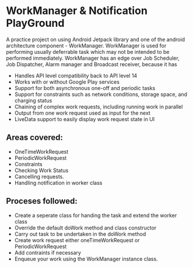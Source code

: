 # WorkManager & Notification PlayGround

A practice project on using  Android Jetpack library and one of the android architecture component - WorkManager.
WorkManager is used for performing usually deferrable task which may not be intended to be performed immediately.
WorkManager has an edge over Job Scheduler, Job Dispatcher, Alarm manager and Broadcast receiver, because it has

- Handles API level compatibility back to API level 14
- Works with or without Google Play services
- Support for both asynchronous one-off and periodic tasks
- Support for constraints such as network conditions, storage space, and charging status
- Chaining of complex work requests, including running work in parallel
- Output from one work request used as input for the next
- LiveData support to easily display work request state in UI

## Areas covered:
- OneTimeWorkRequest
- PeriodicWorkRequest
- Constraints
- Checking  Work Status
- Cancelling requests.
- Handling notification in worker class

## Proceses followed:
- Create a seperate class for handing the task and extend the worker class
- Override the default doWork method and class constructor
- Carry out task to be undertaken in the doWork method
- Create work request either oneTimeWorkRequest or PeriodicWorkRequest
- Add contraints if necessary
- Enqueue your work using the WorkManager  instance class.
